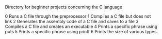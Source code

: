 Directory for beginner projects concerning the C language

0 Runs a C file through the preprocessor
1 Compiles a C file but does not link
2 Generates the assembly code of a C file and saves to a file
3 Compiles a C file and creates an executable
4 Prints a specific phrase using puts
5 Prints a specific phrase using printf
6 Prints the size of various types
